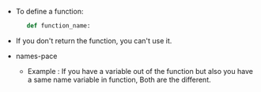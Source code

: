 - To define a function:
   ```python
      def function_name:
   ```
- If you don't return the function, you can't use it.

- names-pace
   - Example : If you have a  variable out of the function but also you have a same name variable in function, Both are the different.